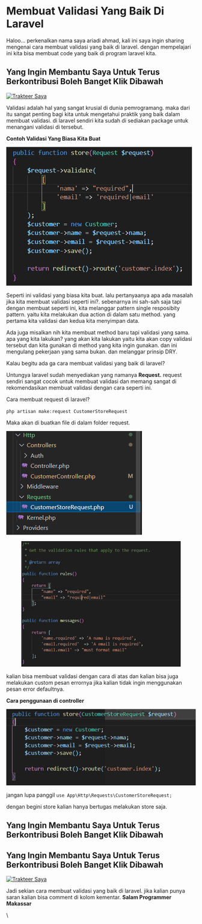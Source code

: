 # Membuat Validasi Yang Baik Di Laravel

Haloo… perkenalkan nama saya ariadi ahmad, kali ini saya ingin sharing mengenai cara membuat validasi yang baik di laravel. dengan mempelajari ini kita bisa membuat code yang baik di program laravel kita.

## Yang Ingin Membantu Saya Untuk Terus Berkontribusi Boleh Banget Klik Dibawah <a href="#b9de" id="b9de"></a>

[![Trakteer Saya](https://cdn.trakteer.id/images/embed/trbtn-red-5.png)](https://trakteer.id/ariadi-ahmad-28xqo/tip)

Validasi adalah hal yang sangat krusial di dunia pemrogramang. maka dari itu sangat penting bagi kita untuk mengetahui praktik yang baik dalam membuat validasi. di laravel sendiri kita sudah di sediakan package untuk menangani validasi di tersebut.

**Contoh Validasi Yang Biasa Kita Buat**

![](<../../.gitbook/assets/image (73).png>)

Seperti ini validasi yang biasa kita buat. lalu pertanyaanya apa ada masalah jika kita membuat validasi seperti ini?. sebenarnya ini sah-sah saja tapi dengan membuat seperti ini, kita melanggar pattern single resposibity pattern. yaitu kita melakukan dua action di dalam satu method. yang pertama kita validasi dan kedua kita menyimpan data.

Ada juga misalkan nih kita membuat method baru tapi validasi yang sama. apa yang kita lakukan? yang akan kita lakukan yaitu kita akan copy validasi tersebut dan kita gunakan di method yang kita ingin gunakan. dan ini mengulang pekerjaan yang sama bukan. dan melanggar prinsip DRY.

Kalau begitu ada ga cara membuat validasi yang baik di laravel?

Untungya laravel sudah menyediakan yang namanya **Request.** request sendiri sangat cocok untuk membuat validasi dan memang sangat di rekomendasikan membuat validasi dengan cara seperti ini.

Cara membuat request di laravel?

`php artisan make:request CustomerStoreRequest`

Maka akan di buatkan file di dalam folder request.

![](<../../.gitbook/assets/image (56).png>)

<figure><img src="../../.gitbook/assets/image (65).png" alt=""><figcaption></figcaption></figure>

kalian bisa membuat validasi dengan cara di atas dan kalian bisa juga melakukan custom pesan errornya jika kalian tidak ingin menggunakan pesan error defaultnya.

**Cara penggunaan di controller**

![](<../../.gitbook/assets/image (26).png>)

jangan lupa panggil `use App\Http\Requests\CustomerStoreRequest;`

dengan begini store kalian hanya bertugas melakukan store saja.

## Yang Ingin Membantu Saya Untuk Terus Berkontribusi Boleh Banget Klik Dibawah <a href="#id-041b" id="id-041b"></a>

## Yang Ingin Membantu Saya Untuk Terus Berkontribusi Boleh Banget Klik Dibawah <a href="#b9de" id="b9de"></a>

[![Trakteer Saya](https://cdn.trakteer.id/images/embed/trbtn-red-5.png)](https://trakteer.id/ariadi-ahmad-28xqo/tip)

Jadi sekian cara membuat validasi yang baik di laravel. jika kalian punya saran kalian bisa comment di kolom kementar. **Salam Programmer Makassar**

\
